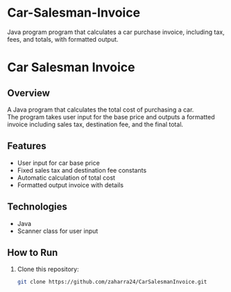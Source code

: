 # Car-Salesman-Invoice
Java program program that calculates a car purchase invoice, including tax, fees, and totals, with formatted output.
# Car Salesman Invoice

## Overview
A Java program that calculates the total cost of purchasing a car.  
The program takes user input for the base price and outputs a formatted invoice including sales tax, destination fee, and the final total.

## Features
- User input for car base price  
- Fixed sales tax and destination fee constants  
- Automatic calculation of total cost  
- Formatted output invoice with details

## Technologies
- Java  
- Scanner class for user input

## How to Run
1. Clone this repository:
   ```bash
   git clone https://github.com/zaharra24/CarSalesmanInvoice.git
